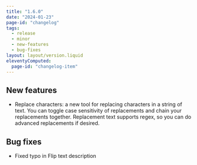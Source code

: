 ```yaml
---
title: "1.6.0"
date: "2024-01-23"
page-id: "changelog"
tags: 
  - release
  - minor
  - new-features
  - bug-fixes
layout: layout/version.liquid
eleventyComputed:
  page-id: "changelog-item"
---
```

## New features
- Replace characters: a new tool for replacing characters in a string of text. You can toggle case sensitivity of replacements and chain your replacements together. Replacement text supports regex, so you can do advanced replacements if desired.

## Bug fixes
- Fixed typo in Flip text description